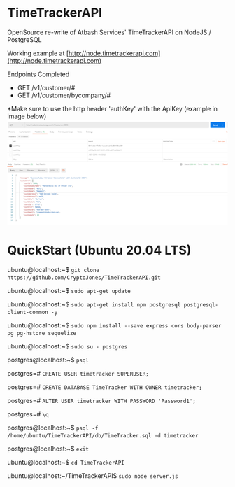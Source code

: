 # TimeTrackerAPI

OpenSource re-write of Atbash Services' TimeTrackerAPI on NodeJS / PostgreSQL

Working example at [http://node.timetrackerapi.com](http://node.timetrackerapi.com)

Endpoints Completed
 * GET /v1/customer/#
 * GET /v1/customer/bycompany/#

*Make sure to use the http header 'authKey' with the ApiKey (example in image below)
![example image](https://github.com/CryptoJones/TimeTrackerAPI/blob/master/setup/postman_example.PNG?raw=true)
#

# QuickStart (Ubuntu 20.04 LTS)

ubuntu@localhost:~$ `git clone https://github.com/CryptoJones/TimeTrackerAPI.git`

ubuntu@localhost:~$ `sudo apt-get update`

ubuntu@localhost:~$ `sudo apt-get install npm postgresql postgresql-client-common -y`

ubuntu@localhost:~$ `sudo npm install --save express cors body-parser pg pg-hstore sequelize`

ubuntu@localhost:~$ `sudo su - postgres`

postgres@localhost:~$ `psql`

postgres=# `CREATE USER timetracker SUPERUSER;`

postgres=# `CREATE DATABASE TimeTracker WITH OWNER timetracker;`

postgres=# `ALTER USER timetracker WITH PASSWORD 'Password1';`

postgres=# `\q`

postgres@localhost:~$ `psql -f /home/ubuntu/TimeTrackerAPI/db/TimeTracker.sql -d timetracker`

postgres@localhost:~$ `exit`

ubuntu@localhost:~$ `cd TimeTrackerAPI`

ubuntu@localhost:~/TimeTrackerAPI$ `sudo node server.js`
